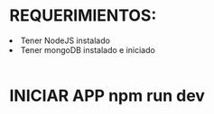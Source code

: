 <h1>REQUERIMIENTOS: </h1>
<li> Tener NodeJS instalado </li>
<li> Tener mongoDB instalado e iniciado </li>
<br>
  <h1>INICIAR APP </hi>
npm run dev
